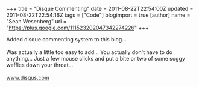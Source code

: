 +++
title = "Disque Commenting"
date = 2011-08-22T22:54:00Z
updated = 2011-08-22T22:54:16Z
tags = ["Code"]
blogimport = true 
[author]
	name = "Sean Wesenberg"
	uri = "https://plus.google.com/111523202047342274226"
+++

<div>Added disque commenting system to this blog...</div><div><br /></div>Was actually a little too easy to add... You actually don't have to do anything... Just a few mouse clicks and put a bite or two of some soggy waffles down your throat...<div><br /></div><div><a href="http://www.disqus.com/">www.disqus.com</a></div>
